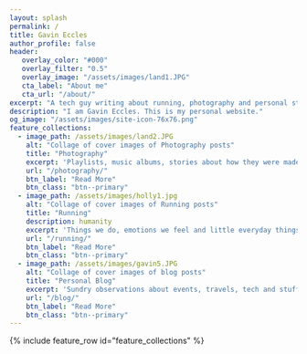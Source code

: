 ```yaml
---
layout: splash
permalink: /
title: Gavin Eccles
author_profile: false
header:
   overlay_color: "#000"
   overlay_filter: "0.5"
   overlay_image: "/assets/images/land1.JPG"
   cta_label: "About me"
   cta_url: "/about/"
excerpt: "A tech guy writing about running, photography and personal stuff."
description: "I am Gavin Eccles. This is my personal website."
og_image: "/assets/images/site-icon-76x76.png"
feature_collections:
  - image_path: /assets/images/land2.JPG
    alt: "Collage of cover images of Photography posts"
    title: "Photography"
    excerpt: 'Playlists, music albums, stories about how they were made or how I found them.'
    url: "/photography/"
    btn_label: "Read More"
    btn_class: "btn--primary"
  - image_path: /assets/images/holly1.jpg
    alt: "Collage of cover images of Running posts"
    title: "Running"
    description: humanity
    excerpt: 'Things we do, emotions we feel and little everyday things that make us human.'
    url: "/running/"
    btn_label: "Read More"
    btn_class: "btn--primary"
  - image_path: /assets/images/gavin5.JPG
    alt: "Collage of cover images of blog posts"
    title: "Personal Blog"
    excerpt: 'Sundry observations about events, travels, tech and stuff in an ordinary life.'
    url: "/blog/"
    btn_label: "Read More"
    btn_class: "btn--primary"
---
```


{% include feature_row id="feature_collections" %}

